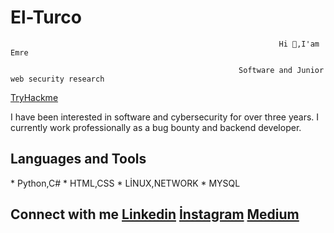 # El-Turco

                                                                Hi 👋,I'am Emre  

                                                       Software and Junior web security research
  

<a href= https://tryhackme.com/p/ElTurcoo >TryHackme</a>

<p>
 I have been interested in software and cybersecurity for over three years. I currently work professionally as a bug bounty and backend developer.
</p>


<p>
<h2>Languages and Tools</h2>
* Python,C#
* HTML,CSS
* LİNUX,NETWORK
* MYSQL
</p>


<p>
<h2>Connect with me</2>
<a href= https://www.linkedin.com/in/emre-g%C3%BCnd%C3%BCz-54565622b/ >Linkedin</a>
<a href= https://www.instagram.com/emre.gunduz.20/>İnstagram</a>
<a href= https://medium.com/@galatasaray22100/>Medium</a>  
</p>
